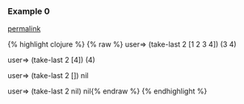 ### Example 0
[permalink](#example-0)

{% highlight clojure %}
{% raw %}
user=> (take-last 2 [1 2 3 4])
(3 4)

user=> (take-last 2 [4])
(4)

user=> (take-last 2 [])
nil

user=> (take-last 2 nil)
nil{% endraw %}
{% endhighlight %}


